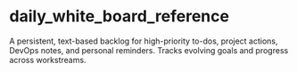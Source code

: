 # daily_white_board_reference
A persistent, text-based backlog for high-priority to-dos, project actions, DevOps notes, and personal reminders. Tracks evolving goals and progress across workstreams.
